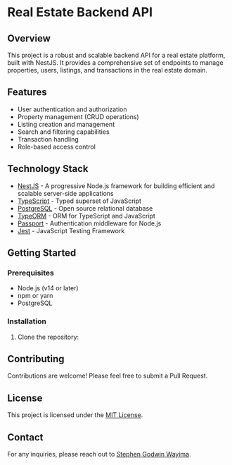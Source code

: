 # Real Estate Backend API

## Overview

This project is a robust and scalable backend API for a real estate platform, built with NestJS. It provides a comprehensive set of endpoints to manage properties, users, listings, and transactions in the real estate domain.

## Features

- User authentication and authorization
- Property management (CRUD operations)
- Listing creation and management
- Search and filtering capabilities
- Transaction handling
- Role-based access control

## Technology Stack

- [NestJS](https://nestjs.com/) - A progressive Node.js framework for building efficient and scalable server-side applications
- [TypeScript](https://www.typescriptlang.org/) - Typed superset of JavaScript
- [PostgreSQL](https://www.postgresql.org/) - Open source relational database
- [TypeORM](https://typeorm.io/) - ORM for TypeScript and JavaScript
- [Passport](http://www.passportjs.org/) - Authentication middleware for Node.js
- [Jest](https://jestjs.io/) - JavaScript Testing Framework

## Getting Started

### Prerequisites

- Node.js (v14 or later)
- npm or yarn
- PostgreSQL

### Installation

1. Clone the repository:

## Contributing

Contributions are welcome! Please feel free to submit a Pull Request.

## License

This project is licensed under the [MIT License](LICENSE).

## Contact

For any inquiries, please reach out to [Stephen Godwin Wayima](mailto:lagodxy@gmail.com).
